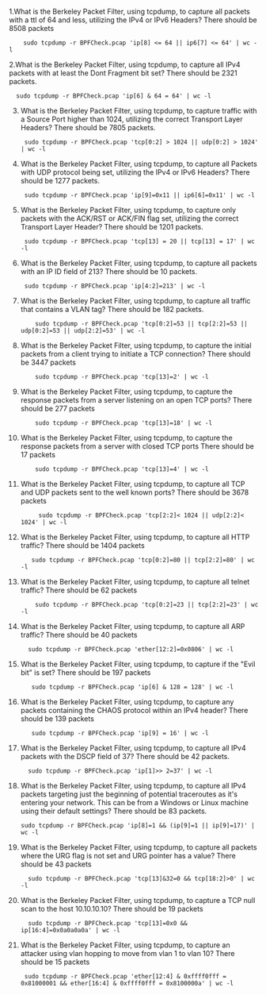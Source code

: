 1.What is the Berkeley Packet Filter, using tcpdump, to capture all packets with a ttl of 64 and less, utilizing the IPv4 or IPv6 Headers? There should be 8508 packets

        sudo tcpdump -r BPFCheck.pcap 'ip[8] <= 64 || ip6[7] <= 64' | wc -l

2.What is the Berkeley Packet Filter, using tcpdump, to capture all IPv4 packets with at least the Dont Fragment bit set? There should be 2321 packets.

      sudo tcpdump -r BPFCheck.pcap 'ip[6] & 64 = 64' | wc -l

3. What is the Berkeley Packet Filter, using tcpdump, to capture traffic with a Source Port higher than 1024, utilizing the correct Transport Layer Headers? There should be 7805 packets.

        sudo tcpdump -r BPFCheck.pcap 'tcp[0:2] > 1024 || udp[0:2] > 1024' | wc -l
4. What is the Berkeley Packet Filter, using tcpdump, to capture all Packets with UDP protocol being set, utilizing the IPv4 or IPv6 Headers? There should be 1277 packets.

        sudo tcpdump -r BPFCheck.pcap 'ip[9]=0x11 || ip6[6]=0x11' | wc -l

5. What is the Berkeley Packet Filter, using tcpdump, to capture only packets with the ACK/RST or ACK/FIN flag set, utilizing the correct Transport Layer Header? There should be 1201 packets.

        sudo tcpdump -r BPFCheck.pcap 'tcp[13] = 20 || tcp[13] = 17' | wc -l
6. What is the Berkeley Packet Filter, using tcpdump, to capture all packets with an IP ID field of 213? There should be 10 packets.

        sudo tcpdump -r BPFCheck.pcap 'ip[4:2]=213' | wc -l
7. What is the Berkeley Packet Filter, using tcpdump, to capture all traffic that contains a VLAN tag? There should be 182 packets.

           sudo tcpdump -r BPFCheck.pcap 'tcp[0:2]=53 || tcp[2:2]=53 || udp[0:2]=53 || udp[2:2]=53' | wc -l
8. What is the Berkeley Packet Filter, using tcpdump, to capture the initial packets from a client trying to initiate a TCP connection? There should be 3447 packets

           sudo tcpdump -r BPFCheck.pcap 'tcp[13]=2' | wc -l
9. What is the Berkeley Packet Filter, using tcpdump, to capture the response packets from a server listening on an open TCP ports? There should be 277 packets

           sudo tcpdump -r BPFCheck.pcap 'tcp[13]=18' | wc -l
10. What is the Berkeley Packet Filter, using tcpdump, to capture the response packets from a server with closed TCP ports There should be 17 packets

            sudo tcpdump -r BPFCheck.pcap 'tcp[13]=4' | wc -l
11. What is the Berkeley Packet Filter, using tcpdump, to capture all TCP and UDP packets sent to the well known ports? There should be 3678 packets

             sudo tcpdump -r BPFCheck.pcap 'tcp[2:2]< 1024 || udp[2:2]< 1024' | wc -l
12. What is the Berkeley Packet Filter, using tcpdump, to capture all HTTP traffic? There should be 1404 packets

           sudo tcpdump -r BPFCheck.pcap 'tcp[0:2]=80 || tcp[2:2]=80' | wc -l
    
14. What is the Berkeley Packet Filter, using tcpdump, to capture all telnet traffic? There should be 62 packets

            sudo tcpdump -r BPFCheck.pcap 'tcp[0:2]=23 || tcp[2:2]=23' | wc -l
16. What is the Berkeley Packet Filter, using tcpdump, to capture all ARP traffic? There should be 40 packets

          sudo tcpdump -r BPFCheck.pcap 'ether[12:2]=0x0806' | wc -l

17. What is the Berkeley Packet Filter, using tcpdump, to capture if the "Evil bit" is set? There should be 197 packets

           sudo tcpdump -r BPFCheck.pcap 'ip[6] & 128 = 128' | wc -l
  
18.  What is the Berkeley Packet Filter, using tcpdump, to capture any packets containing the CHAOS protocol within an IPv4 header? There should be 139 packets

            sudo tcpdump -r BPFCheck.pcap 'ip[9] = 16' | wc -l
19. What is the Berkeley Packet Filter, using tcpdump, to capture all IPv4 packets with the DSCP field of 37? There should be 42 packets.

          sudo tcpdump -r BPFCheck.pcap 'ip[1]>> 2=37' | wc -l

20. What is the Berkeley Packet Filter, using tcpdump, to capture all IPv4 packets targeting just the beginning of potential traceroutes as it's entering your network. This can be from a Windows or Linux machine using their default settings? There should be 83 packets.

        sudo tcpdump -r BPFCheck.pcap 'ip[8]=1 && (ip[9]=1 || ip[9]=17)' | wc -l
22. What is the Berkeley Packet Filter, using tcpdump, to capture all packets where the URG flag is not set and URG pointer has a value? There should be 43 packets

          sudo tcpdump -r BPFCheck.pcap 'tcp[13]&32=0 && tcp[18:2]>0' | wc -l

23. What is the Berkeley Packet Filter, using tcpdump, to capture a TCP null scan to the host 10.10.10.10? There should be 19 packets

          sudo tcpdump -r BPFCheck.pcap 'tcp[13]=0x0 && ip[16:4]=0x0a0a0a0a' | wc -l

24.  What is the Berkeley Packet Filter, using tcpdump, to capture an attacker using vlan hopping to move from vlan 1 to vlan 10? There should be 15 packets

          sudo tcpdump -r BPFCheck.pcap 'ether[12:4] & 0xffff0fff = 0x81000001 && ether[16:4] & 0xffff0fff = 0x8100000a' | wc -l

